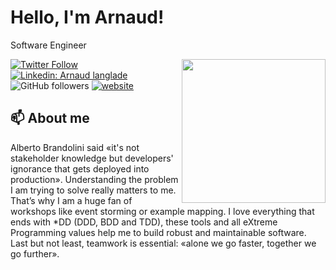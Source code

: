 # Hello, I'm Arnaud!

Software Engineer

<img align='right' src="https://media.giphy.com/media/M9gbBd9nbDrOTu1Mqx/giphy.gif" width="230">

[![Twitter Follow](https://img.shields.io/twitter/follow/arnolanglade?label=Follow)](https://twitter.com/arnolanglade)
[![Linkedin: Arnaud langlade](https://img.shields.io/badge/-Arnaud Langlade-blue?style=flat-square&logo=Linkedin&logoColor=white&link=https://www.linkedin.com/in/arnaudlanglade/)](https://www.linkedin.com/in/arnaudlanglade/)
![GitHub followers](https://img.shields.io/github/followers/arnolanglade?label=Follow&style=social)
[![website](https://img.shields.io/badge/Website-46a2f1.svg?&style=flat-square&logo=Google-Chrome&logoColor=white&link=http://arnolanglade.github.io)](http://arnolanglade.github.io)

## 📫 About me

Alberto Brandolini said «it's not stakeholder knowledge but developers' ignorance that gets deployed into production». Understanding the problem I am trying to solve really matters to me. That’s why I am a huge fan of workshops like event storming or example mapping. I love everything that ends with *DD (DDD, BDD and TDD), these tools and all eXtreme Programming values help me to build robust and maintainable software. Last but not least, teamwork is essential: «alone we go faster, together we go further».
